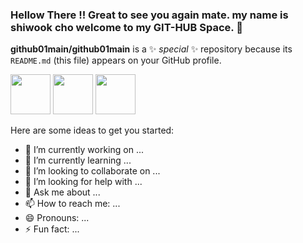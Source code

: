 ### Hellow There !! Great to see you again mate. my name is shiwook cho welcome to my GIT-HUB Space. 👋

**github01main/github01main** is a ✨ _special_ ✨ repository because its `README.md` (this file) appears on your GitHub profile.

<img height="64" width="64" src="https://cdn.jsdelivr.net/npm/simple-icons@v6/icons/unrealengine.svg" />    <img height="64" width="64" src="https://cdn.jsdelivr.net/npm/simple-icons@v6/icons/python.svg" />  <img height="64" width="64" src="https://cdn.jsdelivr.net/npm/simple-icons@v6/icons/django.svg" />


Here are some ideas to get you started:

- 🔭 I’m currently working on ...
- 🌱 I’m currently learning ...
- 👯 I’m looking to collaborate on ...
- 🤔 I’m looking for help with ...
- 💬 Ask me about ...
- 📫 How to reach me: ...
- 😄 Pronouns: ...
- ⚡ Fun fact: ...

